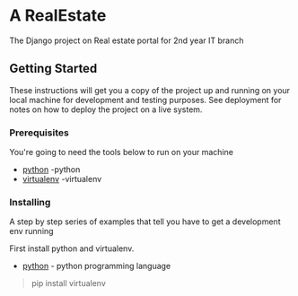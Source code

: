 # A RealEstate
The Django project on Real estate portal for 2nd year IT branch

## Getting Started

These instructions will get you a copy of the project up and running on your local machine for development and testing purposes. See deployment for notes on how to deploy the project on a live system.

### Prerequisites

You're going to need the tools below to run on your machine

* [python](https://www.python.org) -python
* [virtualenv](http://docs.python-guide.org/en/latest/dev/virtualenvs/) -virtualenv

### Installing

A step by step series of examples that tell you have to get a development env running

First install python and virtualenv.

* [python](https://www.python.org/downloads/) - python programming language

> pip install virtualenv
